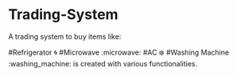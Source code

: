 # Trading-System
A trading system to buy items like:

#Refrigerator :cyclone:
#Microwave :microwave:
#AC :snowflake:
#Washing Machine :washing_machine:
is created with various functionalities.
